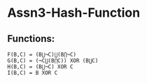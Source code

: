 # Assn3-Hash-Function


## Functions:

    F(B,C) = (B⋃¬C)⋃(B⋂¬C)
    G(B,C) = (¬C⋃(B⋂C)) XOR (B⋃C)
    H(B,C) = (B⋃¬C) XOR C
    I(B,C) = B XOR C
